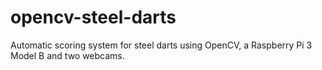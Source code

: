 # opencv-steel-darts
Automatic scoring system for steel darts using OpenCV, a Raspberry Pi 3 Model B and two webcams.
